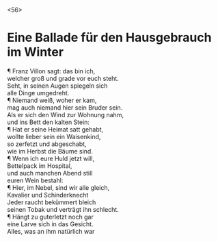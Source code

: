 <56>

# Eine Ballade für den Hausgebrauch im Winter

¶ Franz Villon sagt: das bin ich,  
welcher groß und grade vor euch steht.  
Seht, in seinen Augen spiegeln sich  
alle Dinge umgedreht.  
¶ Niemand weiß, woher er kam,  
mag auch niemand hier sein Bruder sein.  
Als er sich den Wind zur Wohnung nahm,  
und ins Bett den kalten Stein:  
¶ Hat er seine Heimat satt gehabt,  
wollte lieber sein ein Waisenkind,  
so zerfetzt und abgeschabt,  
wie im Herbst die Bäume sind.  
¶ Wenn ich eure Huld jetzt will,  
Bettelpack im Hospital,  
und auch manchen Abend still  
euren Wein bestahl:  
¶ Hier, im Nebel, sind wir alle gleich,  
Kavalier und Schinderknecht  
Jeder raucht bekümmert bleich  
seinen Tobak und verträgt ihn schlecht.  
¶ Hängt zu guterletzt noch gar  
eine Larve sich in das Gesicht.  
Alles, was an ihm natürlich war
